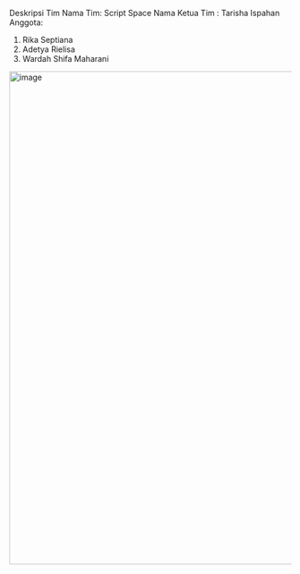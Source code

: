 Deskripsi Tim
Nama Tim: Script Space
Nama Ketua Tim : Tarisha Ispahan
Anggota:
1. Rika Septiana
2. Adetya Rielisa
3. Wardah Shifa Maharani

<img width="881" alt="image" src="https://github.com/rrylyl/FitBiteness/assets/156325282/0bf5eef6-fa70-4ffa-8c8a-3c8eb961301e">
